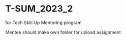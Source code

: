 # T-SUM_2023_2
for Tech Skill Up Mentoring program

Mentee should make own folder for upload assignment

